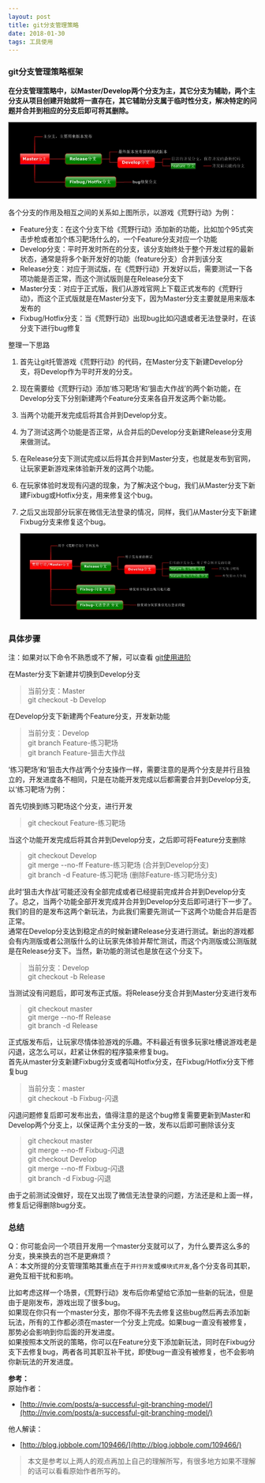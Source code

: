 ```yaml
---
layout: post
title: git分支管理策略
date: 2018-01-30 
tags: 工具使用  
---
```

### git分支管理策略框架  
**在分支管理策略中，以Master/Develop两个分支为主，其它分支为辅助，两个主分支从项目创建开始就将一直存在，其它辅助分支属于临时性分支，解决特定的问题并合并到相应的分支后即可将其删除。**


![box3](/images/post/2018-01-30-git分支管理策略/20180130_1.jpeg)   



各个分支的作用及相互之间的关系如上图所示，以游戏《荒野行动》为例：  
* Feature分支：在这个分支下给《荒野行动》添加新的功能，比如加个95式突击步枪或者加个练习靶场什么的，一个Feature分支对应一个功能
* Develop分支：平时开发时所在的分支，该分支始终处于整个开发过程的最新状态，通常是将多个新开发好的功能（feature分支）合并到该分支
* Release分支：对应于测试版，在《荒野行动》开发好以后，需要测试一下各项功能是否正常，而这个测试版则是在Release分支下
* Master分支：对应于正式版，我们从游戏官网上下载正式发布的《荒野行动》，而这个正式版就是在Master分支下，因为Master分支主要就是用来版本发布的
* Fixbug/Hotfix分支：当《荒野行动》出现bug比如闪退或者无法登录时，在该分支下进行bug修复

整理一下思路
1. 首先让git托管游戏《荒野行动》的代码，在Master分支下新建Develop分支，将Develop作为平时开发的分支。
2. 现在需要给《荒野行动》添加‘练习靶场’和‘狙击大作战’的两个新功能，在Develop分支下分别新建两个Feature分支来各自开发这两个新功能。
3. 当两个功能开发完成后将其合并到Develop分支。
4. 为了测试这两个功能是否正常，从合并后的Develop分支新建Release分支用来做测试。
5. 在Release分支下测试完成以后将其合并到Master分支，也就是发布到官网，让玩家更新游戏来体验新开发的这两个功能。
6. 在玩家体验时发现有闪退的现象，为了解决这个bug，我们从Master分支下新建Fixbug或Hotfix分支，用来修复这个bug。
7. 之后又出现部分玩家在微信无法登录的情况，同样，我们从Master分支下新建Fixbug分支来修复这个bug。
  

    ![box3](/images/post/2018-01-30-git分支管理策略/20180130_2.jpeg) 


### 具体步骤  
注：如果对以下命令不熟悉或不了解，可以查看 [git使用进阶](https://zhangqunwei.github.io/2017/12/git%E4%BD%BF%E7%94%A8%E8%BF%9B%E9%98%B6/)  

在Master分支下新建并切换到Develop分支  
> 当前分支：Master   
> git checkout -b Develop  

在Develop分支下新建两个Feature分支，开发新功能  
> 当前分支：Develop  
> git branch Feature-练习靶场       
> git branch Feature-狙击大作战  

‘练习靶场’和‘狙击大作战’两个分支操作一样，需要注意的是两个分支是并行且独立的，开发进度各不相同，只是在功能开发完成以后都需要合并到Develop分支,以‘练习靶场’为例：  

首先切换到练习靶场这个分支，进行开发  
> git checkout Feature-练习靶场  

当这个功能开发完成后将其合并到Develop分支，之后即可将Feature分支删除  
> git checkout Develop  
> git merge --no-ff Feature-练习靶场 (合并到Develop分支)  
> git branch -d Feature-练习靶场  (删除Feature-练习靶场分支)  

此时‘狙击大作战’可能还没有全部完成或者已经提前完成并合并到Develop分支了。总之，当两个功能全部开发完成并合并到Develop分支后即可进行下一步了。
我们的目的是发布这两个新玩法，为此我们需要先测试一下这两个功能合并后是否正常。   
通常在Develop分支达到稳定点的时候新建Release分支进行测试。新出的游戏都会有内测版或者公测版什么的让玩家先体验并帮忙测试，而这个内测版或公测版就是在Release分支下。当然，新功能的测试也是放在这个分支下。  
> 当前分支：Develop  
> git checkout -b Release   

当测试没有问题后，即可发布正式版。将Release分支合并到Master分支进行发布   
> git checkout master   
> git merge --no-ff Release   
> git branch -d Release   

正式版发布后，让玩家尽情体验游戏的乐趣。不料最近有很多玩家吐槽说游戏老是闪退，这怎么可以，赶紧让休假的程序猿来修复bug。   
首先从master分支新建Fixbug分支或者叫Hotfix分支，在Fixbug/Hotfix分支下修复bug   
> 当前分支：master   
> git checkout -b Fixbug-闪退    

闪退问题修复后即可发布出去，值得注意的是这个bug修复需要更新到Master和Develop两个分支上，以保证两个主分支的一致，发布以后即可删除该分支    
> git checkout master    
> git merge --no-ff Fixbug-闪退   
> git checkout Develop   
> git merge --no-ff Fixbug-闪退   
> git branch -d Fixbug-闪退   

由于之前测试没做好，现在又出现了微信无法登录的问题，方法还是和上面一样，修复后记得删除bug分支。   



### 总结
   Q：你可能会问一个项目开发用一个master分支就可以了，为什么要弄这么多的分支，换来换去的岂不是更麻烦？   
   A：本文所提的分支管理策略其重点在于`并行开发`或`模块式开发`,各个分支各司其职，避免互相干扰和影响。   

比如考虑这样一个场景，《荒野行动》发布后你希望给它添加一些新的玩法，但是由于是刚发布，游戏出现了很多bug。   
如果现在你只有一个master分支，那你不得不先去修复这些bug然后再去添加新玩法，所有的工作都必须在master一个分支上完成。如果bug一直没有被修复，那势必会影响到你后面的开发进度。  
如果按照本文所说的策略，你可以在Feature分支下添加新玩法，同时在Fixbug分支下去修复bug，两者各司其职互补干扰，即使bug一直没有被修复，也不会影响你新玩法的开发进度。


**参考：**   
原始作者：   
* [http://nvie.com/posts/a-successful-git-branching-model/](http://nvie.com/posts/a-successful-git-branching-model/)   

他人解读：   
* [http://blog.jobbole.com/109466/](http://blog.jobbole.com/109466/)   

> 本文是参考以上两人的观点再加上自己的理解所写，有很多地方如果不理解的话可以看看原始作者所写的。

